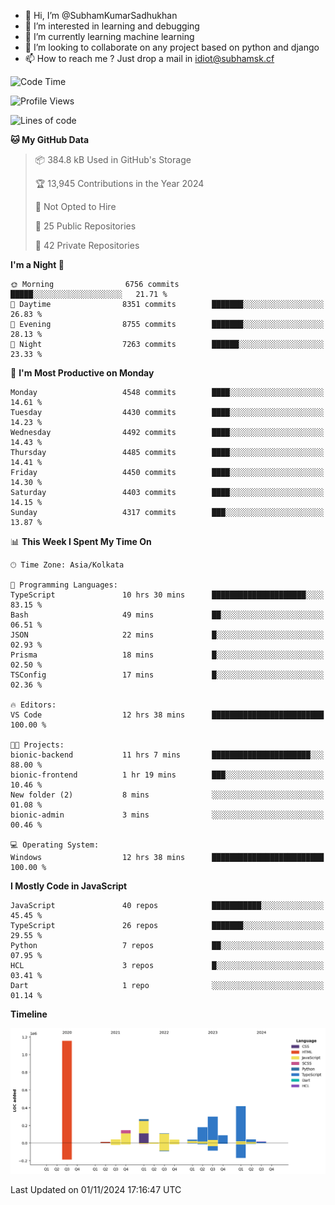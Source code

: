 - 👋 Hi, I’m @SubhamKumarSadhukhan
- 👀 I’m interested in learning and debugging
- 🌱 I’m currently learning machine learning
- 💞️ I’m looking to collaborate on any project based on python and django
- 📫 How to reach me ?
      Just drop a mail in idiot@subhamsk.cf

<!---
SubhamKumarSadhukhan/SubhamKumarSadhukhan is a ✨ special ✨ repository because its `README.md` (this file) appears on your GitHub profile.
You can click the Preview link to take a look at your changes.
--->


<!--START_SECTION:waka-->
![Code Time](http://img.shields.io/badge/Code%20Time-2%2C582%20hrs%2041%20mins-blue)

![Profile Views](http://img.shields.io/badge/Profile%20Views-4-blue)

![Lines of code](https://img.shields.io/badge/From%20Hello%20World%20I%27ve%20Written-2.8%20million%20lines%20of%20code-blue)

**🐱 My GitHub Data** 

> 📦 384.8 kB Used in GitHub's Storage 
 > 
> 🏆 13,945 Contributions in the Year 2024
 > 
> 🚫 Not Opted to Hire
 > 
> 📜 25 Public Repositories 
 > 
> 🔑 42 Private Repositories 
 > 
**I'm a Night 🦉** 

```text
🌞 Morning                6756 commits        █████░░░░░░░░░░░░░░░░░░░░   21.71 % 
🌆 Daytime                8351 commits        ███████░░░░░░░░░░░░░░░░░░   26.83 % 
🌃 Evening                8755 commits        ███████░░░░░░░░░░░░░░░░░░   28.13 % 
🌙 Night                  7263 commits        ██████░░░░░░░░░░░░░░░░░░░   23.33 % 
```
📅 **I'm Most Productive on Monday** 

```text
Monday                   4548 commits        ████░░░░░░░░░░░░░░░░░░░░░   14.61 % 
Tuesday                  4430 commits        ████░░░░░░░░░░░░░░░░░░░░░   14.23 % 
Wednesday                4492 commits        ████░░░░░░░░░░░░░░░░░░░░░   14.43 % 
Thursday                 4485 commits        ████░░░░░░░░░░░░░░░░░░░░░   14.41 % 
Friday                   4450 commits        ████░░░░░░░░░░░░░░░░░░░░░   14.30 % 
Saturday                 4403 commits        ████░░░░░░░░░░░░░░░░░░░░░   14.15 % 
Sunday                   4317 commits        ███░░░░░░░░░░░░░░░░░░░░░░   13.87 % 
```


📊 **This Week I Spent My Time On** 

```text
🕑︎ Time Zone: Asia/Kolkata

💬 Programming Languages: 
TypeScript               10 hrs 30 mins      █████████████████████░░░░   83.15 % 
Bash                     49 mins             ██░░░░░░░░░░░░░░░░░░░░░░░   06.51 % 
JSON                     22 mins             █░░░░░░░░░░░░░░░░░░░░░░░░   02.93 % 
Prisma                   18 mins             █░░░░░░░░░░░░░░░░░░░░░░░░   02.50 % 
TSConfig                 17 mins             █░░░░░░░░░░░░░░░░░░░░░░░░   02.36 % 

🔥 Editors: 
VS Code                  12 hrs 38 mins      █████████████████████████   100.00 % 

🐱‍💻 Projects: 
bionic-backend           11 hrs 7 mins       ██████████████████████░░░   88.00 % 
bionic-frontend          1 hr 19 mins        ███░░░░░░░░░░░░░░░░░░░░░░   10.46 % 
New folder (2)           8 mins              ░░░░░░░░░░░░░░░░░░░░░░░░░   01.08 % 
bionic-admin             3 mins              ░░░░░░░░░░░░░░░░░░░░░░░░░   00.46 % 

💻 Operating System: 
Windows                  12 hrs 38 mins      █████████████████████████   100.00 % 
```

**I Mostly Code in JavaScript** 

```text
JavaScript               40 repos            ███████████░░░░░░░░░░░░░░   45.45 % 
TypeScript               26 repos            ███████░░░░░░░░░░░░░░░░░░   29.55 % 
Python                   7 repos             ██░░░░░░░░░░░░░░░░░░░░░░░   07.95 % 
HCL                      3 repos             █░░░░░░░░░░░░░░░░░░░░░░░░   03.41 % 
Dart                     1 repo              ░░░░░░░░░░░░░░░░░░░░░░░░░   01.14 % 
```



**Timeline**

![Lines of Code chart](https://raw.githubusercontent.com/SubhamKumarSadhukhan/SubhamKumarSadhukhan/main/assets/bar_graph.png)


 Last Updated on 01/11/2024 17:16:47 UTC
<!--END_SECTION:waka-->
